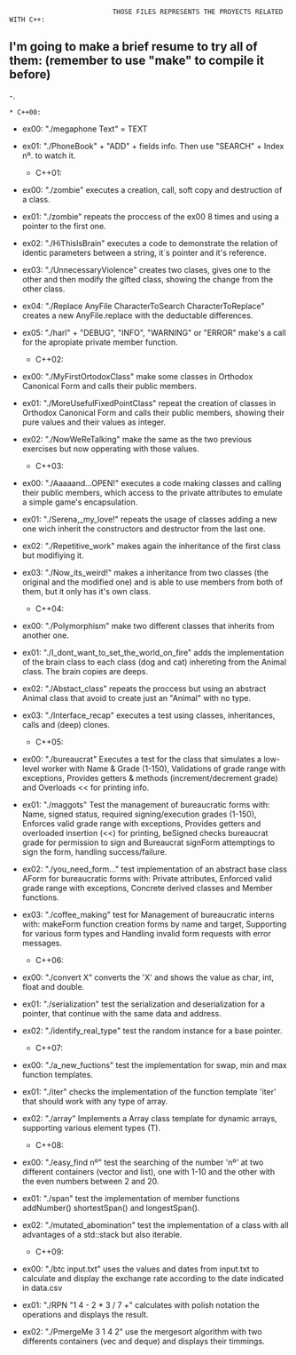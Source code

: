                               THOSE FILES REPRESENTS THE PROYECTS RELATED WITH C++:

I'm going to make a brief resume to try all of them:
(remember to use "make" to compile it before)
-
-.

    * C++00:


- ex00: "./megaphone Text" = TEXT
- ex01: "./PhoneBook" + "ADD" + fields info. Then use "SEARCH" + Index nº. to watch it.


    * C++01:


- ex00: "./zombie" executes a creation, call, soft copy and destruction of a class.
- ex01: "./zombie" repeats the proccess of the ex00 8 times and using a pointer to the first one.
- ex02: "./HiThisIsBrain" executes a code to demonstrate the relation of identic parameters between a string, it´s pointer and it's reference.
- ex03: "./UnnecessaryViolence" creates two clases, gives one to the other and then modify the gifted class, showing the change from the other class.
- ex04: "./Replace AnyFile CharacterToSearch CharacterToReplace" creates a new AnyFile.replace with the deductable differences.
- ex05: "./harl" + "DEBUG", "INFO", "WARNING" or "ERROR" make's a call for the apropiate private member function.


     * C++02:

  
- ex00: "./MyFirstOrtodoxClass" make some classes in Orthodox Canonical Form and calls their public members.
- ex01: "./MoreUsefulFixedPointClass" repeat the creation of classes in Orthodox Canonical Form and calls their public members, showing their pure values and their values as integer.
- ex02: "./NowWeReTalking" make the same as the two previous exercises but now opperating with those values.


     * C++03:


- ex00: "./Aaaaand...OPEN\!" executes a code making classes and calling their public members, which access to the private attributes to emulate a simple game's encapsulation.
- ex01: "./Serena,_my_love\!" repeats the usage of classes adding a new one wich inherit the constructors and destructor from the last one.
- ex02: "./Repetitive_work" makes again the inheritance of the first class but modifiying it.
- ex03: "./Now_its_weird\!" makes a inheritance from two classes (the original and the modified one) and is able to use members from both of them, but it only has it's own class.


    * C++04:

 
- ex00: "./Polymorphism" make two different classes that inherits from another one.
- ex01: "./I_dont_want_to_set_the_world_on_fire" adds the implementation of the brain class to each class (dog and cat) inhereting from the Animal class. The brain copies are deeps.
- ex02: "./Abstact_class" repeats the proccess but using an abstract Animal class that avoid to create just an "Animal" with no type.
- ex03: "./Interface_recap" executes a test using classes, inheritances, calls and (deep) clones.


    * C++05:

 - ex00: "./bureaucrat" Executes a test for the class that simulates a low-level worker with Name & Grade (1-150), Validations of grade range with exceptions, Provides getters & methods (increment/decrement grade) and Overloads << for printing info.
 - ex01: "./maggots" Test the management of bureaucratic forms with: Name, signed status, required signing/execution grades (1-150), Enforces valid grade range with exceptions, Provides getters and overloaded insertion (<<) for printing, beSigned checks bureaucrat grade for permission to sign and Bureaucrat signForm attemptings to sign the form, handling success/failure.
 - ex02: "./you_need_form..." test implementation of an abstract base class AForm for bureaucratic forms with: Private attributes, Enforced valid grade range with exceptions, Concrete derived classes and Member functions.
 - ex03: "./coffee_making" test for Management of bureaucratic interns with: makeForm function creation forms by name and target, Supporting for various form types and Handling invalid form requests with error messages.


   * C++06:
  
- ex00: "./convert X" converts the 'X' and shows the value as char, int, float and double.
- ex01: "./serialization" test the serialization and deserialization for a pointer, that continue with the same data and address.
- ex02: "./identify_real_type" test the random instance for a base pointer.

  * C++07:
 
- ex00: "./a_new_fuctions" test the implementation for swap, min and max function templates.
- ex01: "./iter" checks the implementation of the function template 'iter' that should work with any type of array.
- ex02: "./array" Implements a Array<T> class template for dynamic arrays, supporting various element types (T).


  * C++08:

- ex00: "./easy_find nº" test the searching of the number 'nº' at two different containers (vector and list), one with 1-10 and the other with the even numbers between 2 and 20.
- ex01: "./span" test the implementation of member functions addNumber() shortestSpan() and longestSpan().
- ex02: "./mutated_abomination" test the implementation of a class with all advantages of a std::stack but also iterable.
  
  * C++09:
 
- ex00: "./btc input.txt" uses the values and dates from input.txt to calculate and display the exchange rate according to the date indicated in data.csv
- ex01: "./RPN "1 4 - 2 * 3 / 7 +" calculates with polish notation the operations and displays the result.
- ex02: "./PmergeMe 3 1 4 2" use the mergesort algorithm with two differents containers (vec and deque) and displays their timmings.
